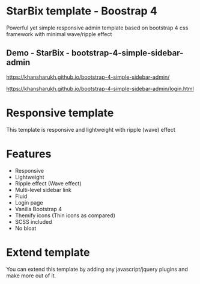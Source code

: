 # StarBix template - Boostrap 4
Powerful yet simple responsive admin template based on bootstrap 4 css framework with minimal wave/ripple effect

## Demo - StarBix - bootstrap-4-simple-sidebar-admin
https://khansharukh.github.io/bootstrap-4-simple-sidebar-admin/

https://khansharukh.github.io/bootstrap-4-simple-sidebar-admin/login.html

# Responsive template
This template is responsive and lightweight with ripple (wave) effect 

# Features
<ul>
<li>Responsive</li>
<li>Lightweight</li>
<li>Ripple effect (Wave effect)</li>
<li>Multi-level sidebar link</li>
<li>Fluid</li>
<li>Login page</li>
<li>Vanilla Bootstrap 4</li>
<li>Themify icons (Thin icons as compared)</li>
<li>SCSS included</li>
<li>No bloat</li>
</ul>

# Extend template
You can extend this template by adding any javascript/jquery plugins and make more out of it.